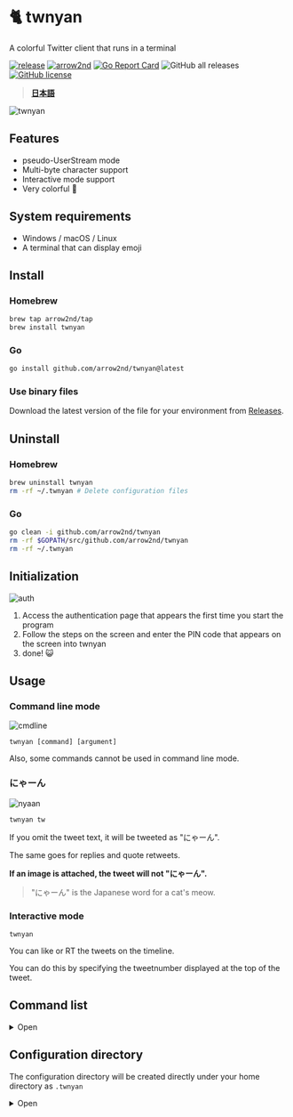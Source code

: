 # 🐈 twnyan

A colorful Twitter client that runs in a terminal

[![release](https://github.com/arrow2nd/twnyan/actions/workflows/release.yml/badge.svg)](https://github.com/arrow2nd/twnyan/actions/workflows/release.yml)
[![arrow2nd](https://circleci.com/gh/arrow2nd/twnyan.svg?style=shield)](https://circleci.com/gh/arrow2nd/twnyan/tree/main)
[![Go Report Card](https://goreportcard.com/badge/github.com/arrow2nd/twnyan)](https://goreportcard.com/report/github.com/arrow2nd/twnyan)
![GitHub all releases](https://img.shields.io/github/downloads/arrow2nd/twnyan/total)
[![GitHub license](https://img.shields.io/github/license/arrow2nd/twnyan)](https://github.com/arrow2nd/twnyan/blob/main/LICENSE.txt)

> **[日本語](README.md)**

![twnyan](https://user-images.githubusercontent.com/44780846/106699506-612c0f80-6626-11eb-803e-332512822789.gif)

## Features

- pseudo-UserStream mode
- Multi-byte character support
- Interactive mode support
- Very colorful 🎨

## System requirements

- Windows / macOS / Linux
- A terminal that can display emoji

## Install

### Homebrew

```sh
brew tap arrow2nd/tap
brew install twnyan
```

### Go

```sh
go install github.com/arrow2nd/twnyan@latest
```

### Use binary files

Download the latest version of the file for your environment from [Releases](https://github.com/arrow2nd/twnyan/releases).

## Uninstall

### Homebrew

```sh
brew uninstall twnyan
rm -rf ~/.twnyan # Delete configuration files
```

### Go

```sh
go clean -i github.com/arrow2nd/twnyan
rm -rf $GOPATH/src/github.com/arrow2nd/twnyan
rm -rf ~/.twnyan
```

## Initialization

![auth](https://user-images.githubusercontent.com/44780846/106747441-4a59dd00-6667-11eb-8248-3468cb39f7d1.png)

1. Access the authentication page that appears the first time you start the program
2. Follow the steps on the screen and enter the PIN code that appears on the screen into twnyan
3. done! 😺

## Usage

### Command line mode

![cmdline](https://user-images.githubusercontent.com/44780846/106699170-b287cf00-6625-11eb-8374-8565286db3e2.gif)

`twnyan [command] [argument]`

Also, some commands cannot be used in command line mode.

### にゃーん

![nyaan](https://user-images.githubusercontent.com/44780846/106699001-558c1900-6625-11eb-948e-6212ab0cba40.gif)

`twnyan tw`

If you omit the tweet text, it will be tweeted as "にゃーん".

The same goes for replies and quote retweets.

**If an image is attached, the tweet will not "にゃーん".**

> "にゃーん" is the Japanese word for a cat's meow.

### Interactive mode

`twnyan`

You can like or RT the tweets on the timeline.

You can do this by specifying the tweetnumber displayed at the top of the tweet.

## Command list

<details>
<summary>Open</summary>

## tweet

`Alias: tw`

### tweet [text] [imagefile]

Post a tweet.

| Arguments  | Hints                                                                            | Examples                         |
| ---------- | -------------------------------------------------------------------------------- | -------------------------------- |
| text       | If there is no text and image file, the message will be posted with a "にゃーん" | `tweet`                          |
| image file | If there is more than one, please separate them with a space                     | `tweet 🍣 sushi1.png sushi2.png` |

- You can also omit the text and just post an image (e.g. `tweet cat.png`)

### tweet multi

`Alias: ml`

Post a multi-line tweet.

| Arguments  | Hints                                                        | Examples                      |
| ---------- | ------------------------------------------------------------ | ----------------------------- |
| image file | If there is more than one, please separate them with a space | `tweet multi dog.png cat.png` |

- To finish typing, type a semicolon `;` at the end of the sentence
- To cancel, input `:exit`.

### tweet remove [\<tweetnumber\>]...

`Alias: rm`

Delete a tweet.

| Arguments   | Hints                                                      | Examples           |
| ----------- | ---------------------------------------------------------- | ------------------ |
| tweetNumber | Separate each tweet with a space if there is more than one | `tweet remove 2 5` |

## timeline

`Alias: tl`

### timeline [counts]

Get a home timeline.

| Arguments | Hints                                                                | Examples      |
| --------- | -------------------------------------------------------------------- | ------------- |
| counts    | If you omit it, the default value is given in the configuration file | `timeline 39` |

## stream

`Alias: st`

It first accumulates tweets from the home timeline for a minute, then displays the tweets with a one-minute delay, just like the UserStream API.

**Ctrl+C** to exit.

## mention

`Alias: mt`

### mention [counts]

Get a Mentions to you.

| Arguments | Hints                                                                | Examples     |
| --------- | -------------------------------------------------------------------- | ------------ |
| counts    | If you omit it, the default value is given in the configuration file | `mention 20` |

## list

`Alias: ls`

### list [\<listname\>] [counts]

Get a timeline of the list.

| Arguments | Hints                                                                        | Examples                  |
| --------- | ---------------------------------------------------------------------------- | ------------------------- |
| list name | If you are running in interactive mode, you can complete it with the Tab key | `list Cats`               |
| counts    | If you omit it, the default value is given in the configuration file         | `list "Cat Gathering" 30` |

## user

`Alias: ur`

### user [<username/tweetnumber>] [counts]

Get a timeline of the specified user.

| Arguments            | Hints                                                                | Examples                  |
| -------------------- | -------------------------------------------------------------------- | ------------------------- |
| username/tweetnumber | Either can be specified<br>The '@' in the username is optional       | `user github`<br>`user 1` |
| counts               | If you omit it, the default value is given in the configuration file | `user twitter 15`         |

### user own [counts]

Get your own timeline.

| Arguments | Hints                                                                | Examples      |
| --------- | -------------------------------------------------------------------- | ------------- |
| counts    | If you omit it, the default value is given in the configuration file | `user own 50` |

## search

`Alias: sh`

### search [\<keyword\>] [counts]

Searches for tweets tweets in the past 7 days.

| Arguments | Hints                                                                | Examples           |
| --------- | -------------------------------------------------------------------- | ------------------ |
| keyword   | Please enclose any spaces in double quotes                           | `search "cat dog"` |
| counts    | If you omit it, the default value is given in the configuration file | `search sushi 5`   |

## like

`Alias: lk, fv`

### like [\<tweetnumber\>]

Like a tweet.

| Arguments   | Hints                                                      | Examples   |
| ----------- | ---------------------------------------------------------- | ---------- |
| tweetnumber | Separate each tweet with a space if there is more than one | `like 1 2` |

### like remove [\<tweetnumber\>]

`Alias: rm`

UnLike a tweet.

| Arguments   | Hints                                                      | Examples          |
| ----------- | ---------------------------------------------------------- | ----------------- |
| tweetnumber | Separate each tweet with a space if there is more than one | `like remove 1 2` |

## retweet

`Alias: rt`

### retweet [\<tweetnumber\>]...

Retweet a tweet.

| Arguments   | Hints                                                      | Examples      |
| ----------- | ---------------------------------------------------------- | ------------- |
| tweetnumber | Separate each tweet with a space if there is more than one | `retweet 1 5` |

### retweet remove [\<tweetnumber\>]...

`Alias: rm`

UnRetweet tweet.

| Arguments   | Hints                                                      | Examples             |
| ----------- | ---------------------------------------------------------- | -------------------- |
| tweetnumber | Separate each tweet with a space if there is more than one | `retweet remove 1 5` |

## likert

`Alias: lr, fr`

### likert [\<tweetnumber\>]...

Like & Retweet the tweet.

| Arguments   | Hints                                                      | Examples     |
| ----------- | ---------------------------------------------------------- | ------------ |
| tweetnumber | Separate each tweet with a space if there is more than one | `likert 2 3` |

## quote

`Alias: qt`

### quote [\<tweetnumber\>] [text] [imagefile]

Quote a tweet.

| Arguments   | Hints                                                                            | Examples                           |
| ----------- | -------------------------------------------------------------------------------- | ---------------------------------- |
| tweetnumber | Specify the number of the tweet to quote                                         | `quote 1 good!!!`                  |
| text        | If there is no text and image file, the message will be posted with a "にゃーん" | `quote 1`                          |
| imagefile   | If there is more than one, please separate them with a space                     | `quote 1 🍣 sushi1.png sushi2.png` |

### quote multi

`Alias: ml`

Post a multi-line quote retweet.

| Arguments  | Hints                                                        | Examples              |
| ---------- | ------------------------------------------------------------ | --------------------- |
| image file | If there is more than one, please separate them with a space | `quote multi cat.png` |

- To finish typing, type a semicolon `;` at the end of the sentence
- To cancel, input `:exit`.

## reply

`Alias: rp`

### reply [\<tweetnumber\>] [text] [imagefile]

Post a reply.

| Arguments   | Hints                                                                            | Examples                     |
| ----------- | -------------------------------------------------------------------------------- | ---------------------------- |
| tweetnumber | Specify the number of the tweet you want to reply to.                            | `reply 1 meow`               |
| text        | If there is no text and image file, the message will be posted with a "にゃーん" | `reply 1`                    |
| image file  | If there is more than one, please separate them with a space                     | `reply 1 good!!! sushi1.png` |

- You can also omit the text and just post an image. (e.g. `reply 1 dog.png`)

### reply multi

`Alias: ml`

Post a multi-line reply.

| Arguments  | Hints                                                        | Examples              |
| ---------- | ------------------------------------------------------------ | --------------------- |
| image file | If there is more than one, please separate them with a space | `reply multi cat.png` |

- To finish typing, type a semicolon `;` at the end of the sentence
- To cancel, input `:exit`.

## follow

`Alias: fw`

### follow [<username/tweetnumber>]

Follow a user.

| Arguments            | Hints                                                          | Examples                      |
| -------------------- | -------------------------------------------------------------- | ----------------------------- |
| username/tweetnumber | Either can be specified<br>The '@' in the username is optional | `follow github`<br>`follow 1` |

### follow remove [<username/tweetnumber>]

`Alias: rm`

Unfollow a user.

| Arguments            | Hints                                                          | Examples                                       |
| -------------------- | -------------------------------------------------------------- | ---------------------------------------------- |
| username/tweetnumber | Either can be specified<br>The '@' in the username is optional | `follow remove arrow_2nd`<br>`follow remove 1` |

## block

`Alias: bk`

### block [<username/tweetnumber>]

Block a user.

| Arguments            | Hints                                                          | Examples                       |
| -------------------- | -------------------------------------------------------------- | ------------------------------ |
| username/tweetnumber | Either can be specified<br>The '@' in the username is optional | `block arrow_2nd`<br>`block 1` |

### block remove [<username/tweetnumber>]

`Alias: rm`

Unblock a user.

| Arguments            | Hints                                                          | Examples                                     |
| -------------------- | -------------------------------------------------------------- | -------------------------------------------- |
| username/tweetnumber | Either can be specified<br>The '@' in the username is optional | `block remove arrow_2nd`<br>`block remove 1` |

## mute

`Alias: mu`

### mute [<username/tweetnumber>]

Mute a user.

| Arguments            | Hints                                                          | Examples                     |
| -------------------- | -------------------------------------------------------------- | ---------------------------- |
| username/tweetnumber | Either can be specified<br>The '@' in the username is optional | `mute arrow_2nd`<br>`mute 1` |

### mute remove [<username/tweetnumber>]

`Alias: rm`

Unmute a user.

| Arguments            | Hints                                                          | Examples                                   |
| -------------------- | -------------------------------------------------------------- | ------------------------------------------ |
| username/tweetnumber | Either can be specified<br>The '@' in the username is optional | `mute remove arrow_2nd`<br>`mute remove 1` |

## open

`Alias: op`

### open [\<tweetnumber\>]

View the tweet in your browser.

| Arguments   | Hints                                                          | Examples |
| ----------- | -------------------------------------------------------------- | -------- |
| tweetnumber | Specify the number of the tweet to be displayed in the browser | `open 2` |

## clear

Initialize the screen.

## help

Displays help.

You can also use `[command] help` to display help for a command.

## exit

Exits the interactive mode.

</details>

## Configuration directory

The configuration directory will be created directly under your home directory as `.twnyan`

<details>
<summary>Open</summary>

### .cred.yaml

A file of authentication information.

### option.yaml

A file of option setting.

| 名前       | 説明                                |
| ---------- | ----------------------------------- |
| ConfigDir  | Path of the configuration directory |
| Counts     | Default number of acquisitions      |
| DateFormat | Date Format                         |
| TimeFormat | Time Format                         |

- The format of the date and time is the same as the format string of the [time package](https://golang.org/pkg/time/#pkg-constants)

### color.yaml

A file of color settings.

| 名前         | 説明                                           |
| ------------ | ---------------------------------------------- |
| Accent1      | Accent Color 1                                 |
| Accent2      | Accent Color 2                                 |
| Accent3      | Accent Color 3                                 |
| Error        | Background color of error messages             |
| BoxForground | Text color when reversing                      |
| Separator    | Separator                                      |
| UserName     | User Name                                      |
| ScreenName   | Screen Name                                    |
| Reply        | Indication of reply, color of user replying to |
| Hashtag      | Hashtag                                        |
| Favorite     | Display of likes, color of the number of likes |
| Retweet      | Display of Retweet, color of retweet count     |
| Verified     | Verified account                               |
| Protected    | Private account                                |
| Following    | Folloing                                       |
| FollowedBy   | Followed by                                    |
| Block        | Block                                          |
| Mute         | Mute                                           |

</details>
